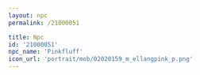 ```yaml
---
layout: npc
permalink: /21000051

title: Npc
id: '21000051'
npc_name: 'Pinkfluff'
icon_url: 'portrait/mob/02020159_m_ellangpink_p.png'
---
```

